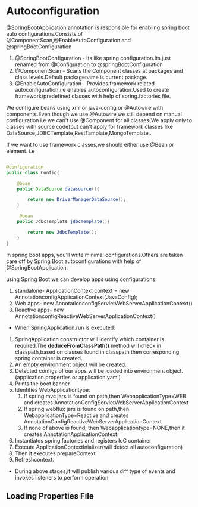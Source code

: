 # Autoconfiguration

@SpringBootApplication annotation is responsible for enabling spring boot auto configurations.Consists of @ComponentScan,@EnableAutoConfiguration and @springBootConfiguration

1. @SpringBootConfiguration - Its like spring configuration.Its just renamed from @Configuration to @springBootConfiguration
2. @ComponentScan - Scans the Component classes at packages and class levels.Default packagename is current package.
3. @EnableAutoConfiguration - Provides framework related autoconfiguration.i.e enables autoconfiguration.Used to create framework\predefined classes with help of spring.factories file.

We configure beans using xml or java-config or @Autowire with components.Even though we use @Autowire,we still depend on manual configuration i.e we can't use @Component for all classes(We apply only to classes with source code)but can't apply for framework classes like DataSource,JDBCTemplate,RestTamplate,MongoTemplate..

If we want to use framework classes,we should either use @Bean or <bean> element.
i.e

```java

@configuration
public class Config{

    @bean
    public DataSource datasource(){

        return new DriverManagerDataSource();
    }

     @bean
    public JdbcTemplate jdbcTemplate(){

        return new JdbcTemplate();
    }
}
```

In spring boot apps, you'll write minimal configurations.Others are taken care off by Spring Boot autoconfigurations with help of @SpringBootApplication.

using Spring Boot we can develop apps using configurations:

1. standalone-
      ApplicationContext context = new AnnotationconfigApplicationContext(JavaConfig);
2. Web apps-
    new AnnotationconfigServletWebServerApplicationContext()
3. Reactive apps-
    new AnnotationconfigReactiveWebServerApplicationContext()

* When SpringApplication.run is executed:

1. SpringApplication constructor will identify which container is required.The **deduceFromClassPath()** method will check in classpath,based on classes found in classpath then corresponding spring container is created.
2. An empty environment object will be created.
3. Detected configs of our apps will be loaded into environment object.(application.properties or application.yaml)
4. Prints the boot banner
5. Identifies WebApplicationtype:
   1. If spring mvc jars is found on path,then WebapplicationType=WEB and creates AnnotationConfigServletWebServerApplicationContext
   2. If spring webflux jars is found on path,then WebapplicationType=Reactive and creates AnnotationConfigReactiveWebServerApplicationContext
   3. If none of above is found; then Webapplicationtype=NONE,then it creates AnnotationApplicationContext. 
6. Instantiates spring factories and registers IoC container
7. Execute ApplicationContextInializer(will detect all autoconfiguration)
8. Then it executes prepareContext
9. Refreshcontext.

* During above stages,it will publish various diff type of events and invokes listeners to perform operation.

## Loading Properties File
